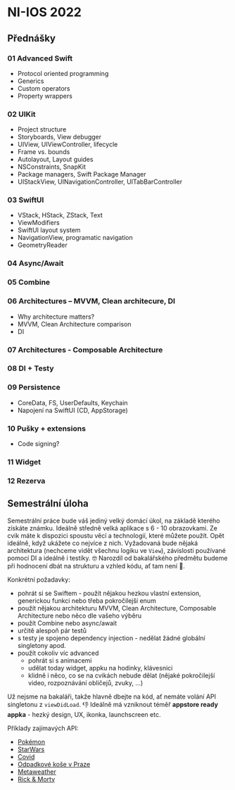 # NI-IOS 2022

## Přednášky

### 01 Advanced Swift

* Protocol oriented programming
* Generics
* Custom operators
* Property wrappers

### 02 UIKit

* Project structure
* Storyboards, View debugger
* UIView, UIViewController, lifecycle
* Frame vs. bounds
* Autolayout, Layout guides
* NSConstraints, SnapKit
* Package managers, Swift Package Manager
* UIStackView, UINavigationController, UITabBarController

### 03 SwiftUI

* VStack, HStack, ZStack, Text
* ViewModifiers
* SwiftUI layout system
* NavigationView, programatic navigation
* GeometryReader

### 04 Async/Await

### 05 Combine

### 06 Architectures – MVVM, Clean architecure, DI

* Why architecture matters?
* MVVM, Clean Architecture comparison
* DI

### 07 Architectures - Composable Architecture

### 08 DI + Testy

### 09 Persistence
- CoreData, FS, UserDefaults, Keychain
- Napojení na SwiftUI (CD, AppStorage)

### 10 Pušky + extensions
- Code signing?

### 11 Widget

### 12 Rezerva

## Semestrální úloha

Semestrální práce bude váš jediný velký domácí úkol, na základě kterého získáte známku. Ideálně středně velká aplikace s 6 - 10 obrazovkami. Ze cvik máte k dispozici spoustu věcí a technologií, které můžete použít. Opět ideálně, když ukážete co nejvíce z nich. Vyžadovaná bude nějaká architektura (nechceme vidět všechnu logiku ve `View`), závislosti používané pomocí DI a ideálně i testíky. 🤓 Narozdíl od bakalářského předmětu budeme při hodnocení dbát na strukturu a vzhled kódu, ať tam není 🤮.

Konkrétní požadavky:

* pohrát si se Swiftem - použít nějakou hezkou vlastní extension, generickou funkci nebo třeba pokročilejší enum
* použít nějakou architekturu MVVM, Clean Architecture, Composable Architecture nebo něco dle vašeho výběru
* použít Combine nebo async/await
* určitě alespoň pár testů
* s testy je spojeno dependency injection - nedělat žádné globální singletony apod.
* použít cokoliv víc advanced
	* pohrát si s animacemi
	* udělat today widget, appku na hodinky, klávesnici
	* klidně i něco, co se na cvikách nebude dělat (nějaké pokročilejší video, rozpoznávání obličejů, zvuky, ...)

Už nejsme na bakaláři, takže hlavně dbejte na kód, ať nemáte volání API singletonu z `viewDidLoad`. 👎 Ideálně má vzniknout téměř **appstore ready appka** - hezký design, UX, ikonka, launchscreen etc.

Příklady zajímavých API:

* [Pokémon](https://pokeapi.co)
* [StarWars](https://swapi.dev)
* [Covid](https://onemocneni-aktualne.mzcr.cz/api/v2/covid-19)
* [Odpadkové koše v Praze](https://golemioapi.docs.apiary.io/#reference/waste/waste-collection-yards/get-all-waste-collection-yards)
* [Metaweather](https://www.metaweather.com/api/)
* [Rick & Morty](https://rickandmortyapi.com/documentation)
